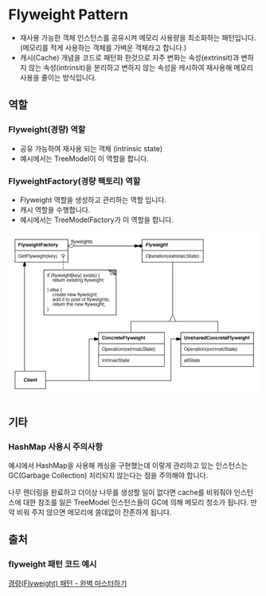 # Flyweight Pattern

- 재사용 가능한 객체 인스턴스를 공유시켜 메모리 사용량을 최소화하는 패턴입니다. (메모리를 적게 사용하는 객체를 가벼운 객체라고 합니다.)
- 캐시(Cache) 개념을 코드로 패턴화 한것으로 자주 변화는 속성(extrinsit)과 변하지 않는 속성(intrinsit)을 분리하고 변하지 않는 속성을 캐시하여 재사용해 메모리 사용을 줄이는 방식입니다.

## 역할

### Flyweight(경량) 역할

- 공유 가능하여 재사용 되는 객체 (intrinsic state)
- 예시에서는 TreeModel이 이 역할을 합니다.

### FlyweightFactory(경량 팩토리) 역할

- Flyweight 역할을 생성하고 관리하는 역할 입니다.
- 캐시 역할을 수행합니다.
- 예시에서는 TreeModelFactory가 이 역할을 합니다.

![flyweight](../image/flyweight.png)

## 기타

### HashMap 사용시 주의사항

예시에서 HashMap을 사용해 캐싱을 구현했는데 이렇게 관리하고 있는 인스턴스는 GC(Garbage Collection) 처리되지 않는다는 점을 주의해야 합니다.

나무 렌더링을 완료하고 더이상 나무를 생성할 일이 없다면 cache를 비워줘야 인스턴스에 대한 참조를 잃은 TreeModel 인스턴스들이 GC에 의해 메모리 청소가 됩니다. 만약 비워 주지 않으면 메모리에 쓸데없이 잔존하게 됩니다.

## 출처

### flyweight 패턴 코드 예시 

[경량(Flyweight) 패턴 - 완벽 마스터하기](https://inpa.tistory.com/entry/GOF-%F0%9F%92%A0-Flyweight-%ED%8C%A8%ED%84%B4-%EC%A0%9C%EB%8C%80%EB%A1%9C-%EB%B0%B0%EC%9B%8C%EB%B3%B4%EC%9E%90)
